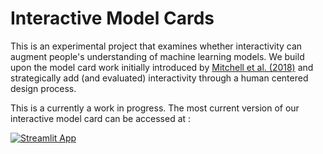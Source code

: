 # Interactive Model Cards

This is an experimental project that examines whether interactivity can augment people's understanding of machine learning models. We build upon the model card work initially introduced by [Mitchell et al. (2018)](https://arxiv.org/abs/1810.03993) and strategically add (and evaluated) interactivity through a human centered design process. 

This is a currently a work in progress. The most current version of our interactive model card can be accessed at : 

[![Streamlit App](https://static.streamlit.io/badges/streamlit_badge_black_white.svg)](https://share.streamlit.io/amcrisan/interactive-model-cards/main/app.py)